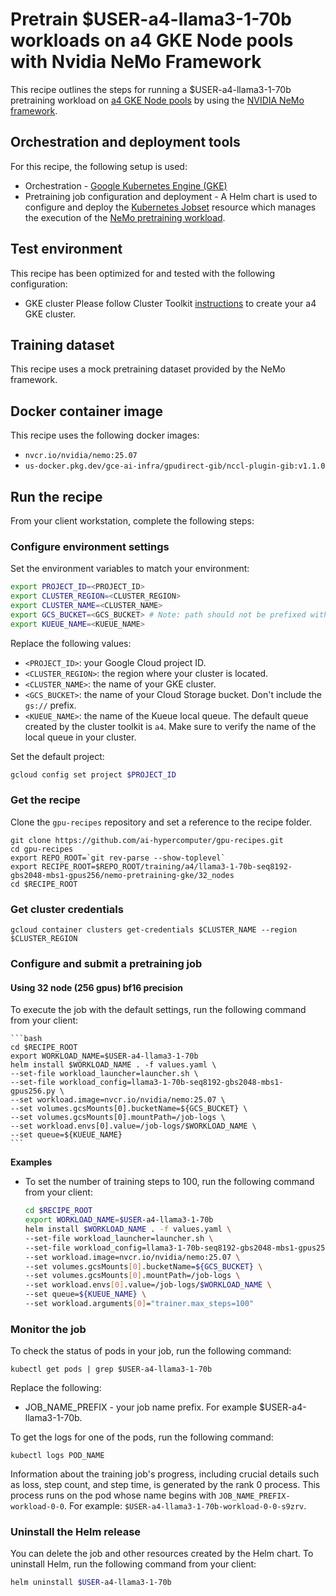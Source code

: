<!-- mdformat global-off -->
# Pretrain $USER-a4-llama3-1-70b workloads on a4 GKE Node pools with Nvidia NeMo Framework

This recipe outlines the steps for running a $USER-a4-llama3-1-70b pretraining
workload on [a4 GKE Node pools](https://cloud.google.com/kubernetes-engine) by using the
[NVIDIA NeMo framework](https://github.com/NVIDIA/nemo).

## Orchestration and deployment tools

For this recipe, the following setup is used:

- Orchestration - [Google Kubernetes Engine (GKE)](https://cloud.google.com/kubernetes-engine)
- Pretraining job configuration and deployment - A Helm chart is used to
  configure and deploy the [Kubernetes Jobset](https://kubernetes.io/blog/2025/03/23/introducing-jobset) resource which manages the execution of the
  [NeMo pretraining workload](https://github.com/NVIDIA/nemo).

## Test environment

This recipe has been optimized for and tested with the following configuration:

- GKE cluster
Please follow Cluster Toolkit [instructions](https://github.com/GoogleCloudPlatform/cluster-toolkit/tree/main/examples/gke-a4)
to create your a4 GKE cluster.

## Training dataset

This recipe uses a mock pretraining dataset provided by the NeMo framework.

## Docker container image

This recipe uses the following docker images:

- `nvcr.io/nvidia/nemo:25.07`
- `us-docker.pkg.dev/gce-ai-infra/gpudirect-gib/nccl-plugin-gib:v1.1.0`

## Run the recipe

From your client workstation, complete the following steps:

### Configure environment settings

Set the environment variables to match your environment:

 ```bash
 export PROJECT_ID=<PROJECT_ID>
 export CLUSTER_REGION=<CLUSTER_REGION>
 export CLUSTER_NAME=<CLUSTER_NAME>
 export GCS_BUCKET=<GCS_BUCKET> # Note: path should not be prefixed with gs://
 export KUEUE_NAME=<KUEUE_NAME>
 ```

Replace the following values:

 - `<PROJECT_ID>`: your Google Cloud project ID.
 - `<CLUSTER_REGION>`: the region where your cluster is located.
 - `<CLUSTER_NAME>`: the name of your GKE cluster.
 - `<GCS_BUCKET>`: the name of your Cloud Storage bucket. Don't include the `gs://` prefix.
 - `<KUEUE_NAME>`: the name of the Kueue local queue. The default queue created by the cluster toolkit is `a4`. Make sure to verify the name of the local queue in your cluster.

Set the default project:

 ```bash
 gcloud config set project $PROJECT_ID
 ```

### Get the recipe

Clone the `gpu-recipes` repository and set a reference to the recipe folder.

```
git clone https://github.com/ai-hypercomputer/gpu-recipes.git
cd gpu-recipes
export REPO_ROOT=`git rev-parse --show-toplevel`
export RECIPE_ROOT=$REPO_ROOT/training/a4/llama3-1-70b-seq8192-gbs2048-mbs1-gpus256/nemo-pretraining-gke/32_nodes
cd $RECIPE_ROOT
```

### Get cluster credentials

```
gcloud container clusters get-credentials $CLUSTER_NAME --region $CLUSTER_REGION
```

### Configure and submit a pretraining job

#### Using 32 node (256 gpus) bf16 precision
To execute the job with the default settings, run the following command from
your client:

    ```bash
    cd $RECIPE_ROOT
    export WORKLOAD_NAME=$USER-a4-llama3-1-70b
    helm install $WORKLOAD_NAME . -f values.yaml \
    --set-file workload_launcher=launcher.sh \
    --set-file workload_config=llama3-1-70b-seq8192-gbs2048-mbs1-gpus256.py \
    --set workload.image=nvcr.io/nvidia/nemo:25.07 \
    --set volumes.gcsMounts[0].bucketName=${GCS_BUCKET} \
    --set volumes.gcsMounts[0].mountPath=/job-logs \
    --set workload.envs[0].value=/job-logs/$WORKLOAD_NAME \
    --set queue=${KUEUE_NAME}
    ```

**Examples**

-   To set the number of training steps to 100, run the following command from
    your client:

    ```bash
    cd $RECIPE_ROOT
    export WORKLOAD_NAME=$USER-a4-llama3-1-70b
    helm install $WORKLOAD_NAME . -f values.yaml \
    --set-file workload_launcher=launcher.sh \
    --set-file workload_config=llama3-1-70b-seq8192-gbs2048-mbs1-gpus256.py \
    --set workload.image=nvcr.io/nvidia/nemo:25.07 \
    --set volumes.gcsMounts[0].bucketName=${GCS_BUCKET} \
    --set volumes.gcsMounts[0].mountPath=/job-logs \
    --set workload.envs[0].value=/job-logs/$WORKLOAD_NAME \
    --set queue=${KUEUE_NAME} \
    --set workload.arguments[0]="trainer.max_steps=100"
    ```

### Monitor the job

To check the status of pods in your job, run the following command:

```
kubectl get pods | grep $USER-a4-llama3-1-70b
```

Replace the following:

- JOB_NAME_PREFIX - your job name prefix. For example $USER-a4-llama3-1-70b.

To get the logs for one of the pods, run the following command:

```
kubectl logs POD_NAME
```

Information about the training job's progress, including crucial details such as
loss, step count, and step time, is generated by the rank 0 process.
This process runs on the pod whose name begins with
`JOB_NAME_PREFIX-workload-0-0`.
For example: `$USER-a4-llama3-1-70b-workload-0-0-s9zrv`.

### Uninstall the Helm release

You can delete the job and other resources created by the Helm chart. To
uninstall Helm, run the following command from your client:

```bash
helm uninstall $USER-a4-llama3-1-70b
```
